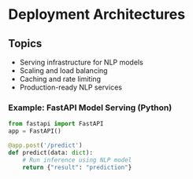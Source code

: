 # Deployment Architectures

## Topics
- Serving infrastructure for NLP models
- Scaling and load balancing
- Caching and rate limiting
- Production-ready NLP services

### Example: FastAPI Model Serving (Python)
```python
from fastapi import FastAPI
app = FastAPI()

@app.post('/predict')
def predict(data: dict):
    # Run inference using NLP model
    return {"result": "prediction"}
```
